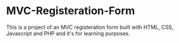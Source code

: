 # MVC-Registeration-Form
This is a project of an MVC registeration form built with HTML, CSS, Javascript and PHP and it's for learning purposes.

